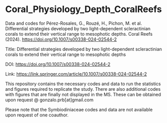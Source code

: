 # Coral_Physiology_Depth_CoralReefs
Data and codes for Pérez-Rosales, G., Rouzé, H., Pichon, M. et al. Differential strategies developed by two light-dependent scleractinian corals to extend their vertical range to mesophotic depths. Coral Reefs (2024). https://doi.org/10.1007/s00338-024-02544-2


Title: Differential strategies developed by two light-dependent scleractinian corals to extend their vertical range to mesophotic depths

DOI: https://doi.org/10.1007/s00338-024-02544-2

Link: https://link.springer.com/article/10.1007/s00338-024-02544-2 

This repository contains the necessary codes and data to run the statistics and figures required to replicate the study. There are also additional codes with figures that are finally not displayed in the MS. These can be obtained upon request @ gonzalo.prb[at]gmail.com 

Please note that the Symbiodiniaceae codes and data are not available upon request of one coauthor.